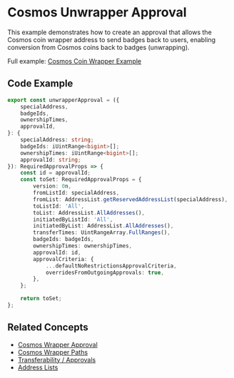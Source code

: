 # Cosmos Unwrapper Approval

This example demonstrates how to create an approval that allows the Cosmos coin wrapper address to send badges back to users, enabling conversion from Cosmos coins back to badges (unwrapping).

Full example: [Cosmos Coin Wrapper Example](../cosmos-coin-wrapper-example.md)

## Code Example

```typescript
export const unwrapperApproval = ({
    specialAddress,
    badgeIds,
    ownershipTimes,
    approvalId,
}: {
    specialAddress: string;
    badgeIds: iUintRange<bigint>[];
    ownershipTimes: iUintRange<bigint>[];
    approvalId: string;
}): RequiredApprovalProps => {
    const id = approvalId;
    const toSet: RequiredApprovalProps = {
        version: 0n,
        fromListId: specialAddress,
        fromList: AddressList.getReservedAddressList(specialAddress),
        toListId: 'All',
        toList: AddressList.AllAddresses(),
        initiatedByListId: 'All',
        initiatedByList: AddressList.AllAddresses(),
        transferTimes: UintRangeArray.FullRanges(),
        badgeIds: badgeIds,
        ownershipTimes: ownershipTimes,
        approvalId: id,
        approvalCriteria: {
            ...defaultNoRestrictionsApprovalCriteria,
            overridesFromOutgoingApprovals: true,
        },
    };

    return toSet;
};
```

## Related Concepts

-   [Cosmos Wrapper Approval](./cosmos-wrapper-approval.md)
-   [Cosmos Wrapper Paths](../../concepts/cosmos-wrapper-paths.md)
-   [Transferability / Approvals](../../concepts/transferability-approvals.md)
-   [Address Lists](../../concepts/address-lists.md)
